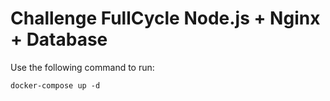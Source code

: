 # Challenge FullCycle Node.js + Nginx + Database

Use the following command to run:

```
docker-compose up -d
```
